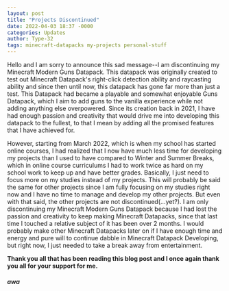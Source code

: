 ```yaml
---
layout: post
title: "Projects Discontinued"
date: 2022-04-03 18:37 -0000
categories: Updates
author: Type-32
tags: minecraft-datapacks my-projects personal-stuff
---
```


Hello and I am sorry to announce this sad message--I am discontinuing my Minecraft Modern Guns Datapack. This datapack was originally created to test out Minecraft Datapack's right-click detection ability and raycasting ability and since then until now, this datapack has gone far more than just a test. This Datapack had became a playable and somewhat enjoyable Guns Datapack, which I aim to add guns to the vanilla experience while not adding anything else overpowered. Since its creation back in 2021, I have had enough passion and creativity that would drive me into developing this datapack to the fullest, to that I mean by adding all the promised features that I have achieved for.

However, starting from March 2022, which is when my school has started online courses, I had realized that I now have much less time for developing my projects than I used to have compared to Winter and Summer Breaks, which in online course curriculums I had to work twice as hard on my school work to keep up and have better grades. Basically, I just need to focus more on my studies instead of my projects. This will probably be said the same for other projects since I am fully focusing on my studies right now and I have no time to manage and develop my other projects. But even with that said, the other projects are not discontinued(...yet?). I am only discontinuing my Minecraft Modern Guns Datapack because I had lost the passion and creativity to keep making Minecraft Datapacks, since that last time I touched a relative subject of it has been over 2 months. I would probably make other Minecraft Datapacks later on if I have enough time and energy and pure will to continue dabble in Minecraft Datapack Developing, but right now, I just needed to take a break away from entertainment.

**Thank you all that has been reading this blog post and I once again thank you all for your support for me.**

##### awa